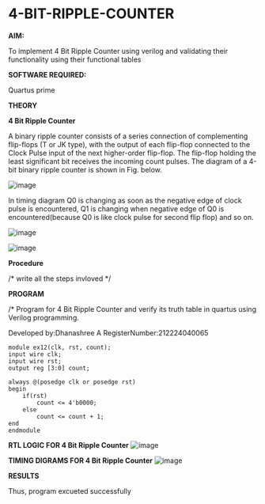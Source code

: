 # 4-BIT-RIPPLE-COUNTER

**AIM:**

To implement  4 Bit Ripple Counter using verilog and validating their functionality using their functional tables

**SOFTWARE REQUIRED:**

Quartus prime

**THEORY**

**4 Bit Ripple Counter**

A binary ripple counter consists of a series connection of complementing flip-flops (T or JK type), with the output of each flip-flop connected to the Clock Pulse input of the next higher-order flip-flop. The flip-flop holding the least significant bit receives the incoming count pulses. The diagram of a 4-bit binary ripple counter is shown in Fig. below.

![image](https://github.com/naavaneetha/4-BIT-RIPPLE-COUNTER/assets/154305477/cb4b74d4-31ab-4359-95d0-d22e67daba13)

In timing diagram Q0 is changing as soon as the negative edge of clock pulse is encountered, Q1 is changing when negative edge of Q0 is encountered(because Q0 is like clock pulse for second flip flop) and so on.

![image](https://github.com/naavaneetha/4-BIT-RIPPLE-COUNTER/assets/154305477/a573a7d6-014e-4e54-93e6-e2ac9530960b)

![image](https://github.com/naavaneetha/4-BIT-RIPPLE-COUNTER/assets/154305477/85e1958a-2fc1-49bb-9a9f-d58ccbf3663c)

**Procedure**

/* write all the steps invloved */

**PROGRAM**

/* Program for 4 Bit Ripple Counter and verify its truth table in quartus using Verilog programming.

 Developed by:Dhanashree A
 RegisterNumber:212224040065

```
module ex12(clk, rst, count);
input wire clk;
input wire rst;
output reg [3:0] count;

always @(posedge clk or posedge rst)
begin
	if(rst)
		count <= 4'b0000;
	else
		count <= count + 1;
end
endmodule
```

**RTL LOGIC FOR 4 Bit Ripple Counter**
![image](https://github.com/user-attachments/assets/2bfa7d8a-5156-474b-bd0e-75943472e60e)

**TIMING DIGRAMS FOR 4 Bit Ripple Counter**
![image](https://github.com/user-attachments/assets/0056678a-039d-44bb-ab0a-510ea9e52c00)

**RESULTS**


Thus, program excueted successfully
